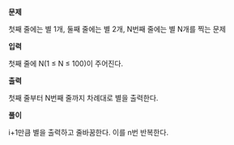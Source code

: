 **문제**

첫째 줄에는 별 1개, 둘째 줄에는 별 2개, N번째 줄에는 별 N개를 찍는 문제

**입력**

첫째 줄에 N(1 ≤ N ≤ 100)이 주어진다.

**출력**

첫째 줄부터 N번째 줄까지 차례대로 별을 출력한다.

**풀이**

i+1만큼 별을 출력하고 줄바꿈한다.
이를 n번 반복한다.